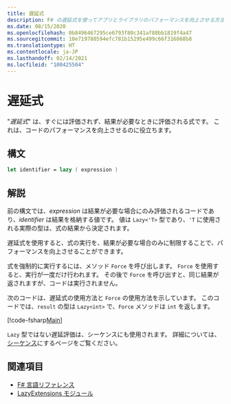 ```yaml
---
title: 遅延式
description: F# の遅延式を使ってアプリとライブラリのパフォーマンスを向上させる方法について説明します。
ms.date: 08/15/2020
ms.openlocfilehash: 0b8496467295ce6793f80c341af88bb1819f4a47
ms.sourcegitcommit: 10e719780594efc781b15295e499c66f316068b8
ms.translationtype: HT
ms.contentlocale: ja-JP
ms.lasthandoff: 02/14/2021
ms.locfileid: "100425504"
---
```

# <a name="lazy-expressions"></a>遅延式

"*遅延式*" は、すぐには評価されず、結果が必要なときに評価される式です。 これは、コードのパフォーマンスを向上させるのに役立ちます。

## <a name="syntax"></a>構文

```fsharp
let identifier = lazy ( expression )
```

## <a name="remarks"></a>解説

前の構文では、*expression* は結果が必要な場合にのみ評価されるコードであり、*identifier* は結果を格納する値です。 値は `Lazy<'T>` 型であり、`'T` に使用される実際の型は、式の結果から決定されます。

遅延式を使用すると、式の実行を、結果が必要な場合のみに制限することで、パフォーマンスを向上させることができます。

式を強制的に実行するには、メソッド `Force` を呼び出します。 `Force` を使用すると、実行が一度だけ行われます。 その後で `Force` を呼び出すと、同じ結果が返されますが、コードは実行されません。

次のコードは、遅延式の使用方法と `Force` の使用方法を示しています。 このコードでは、`result` の型は `Lazy<int>` で、`Force` メソッドは `int` を返します。

[!code-fsharp[Main](~/samples/snippets/fsharp/lang-ref-2/snippet73011.fs)]

`Lazy` 型ではない遅延評価は、シーケンスにも使用されます。 詳細については、[シーケンス](sequences.md)にするページをご覧ください。

## <a name="see-also"></a>関連項目

- [F# 言語リファレンス](index.md)
- [LazyExtensions モジュール](https://fsharp.github.io/fsharp-core-docs/reference/fsharp-control-lazyextensions.html)
